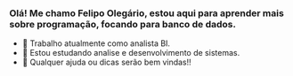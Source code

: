 ### Olá! Me chamo Felipo Olegário, estou aqui para aprender mais sobre programação, focando para banco de dados.

- 🔭 Trabalho atualmente como analista BI.
- 🌱 Estou estudando analise e desenvolvimento de sistemas.
- 🤔 Qualquer ajuda ou dicas serão bem vindas!!

